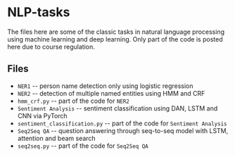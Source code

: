# NLP-tasks

The files here are some of the classic tasks in natural language processing using machine learning and deep learning. Only part of the code is posted here due to course regulation.

## Files
- `NER1` -- person name detection only using logistic regression
- `NER2` -- detection of multiple named entities using HMM and CRF
- `hmm_crf.py` -- part of the code for `NER2`
- `Sentiment Analysis` -- sentiment classification using DAN, LSTM and CNN via PyTorch
- `sentiment_classification.py` -- part of the code for `Sentiment Analysis`
- `Seq2Seq QA` -- question answering through seq-to-seq model with LSTM, attention and beam search
- `seq2seq.py` -- part of the code for `Seq2Seq QA`
